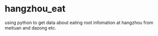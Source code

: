 # hangzhou_eat
using python to get data about eating root infomation at hangzhou from meituan and dazong etc.

